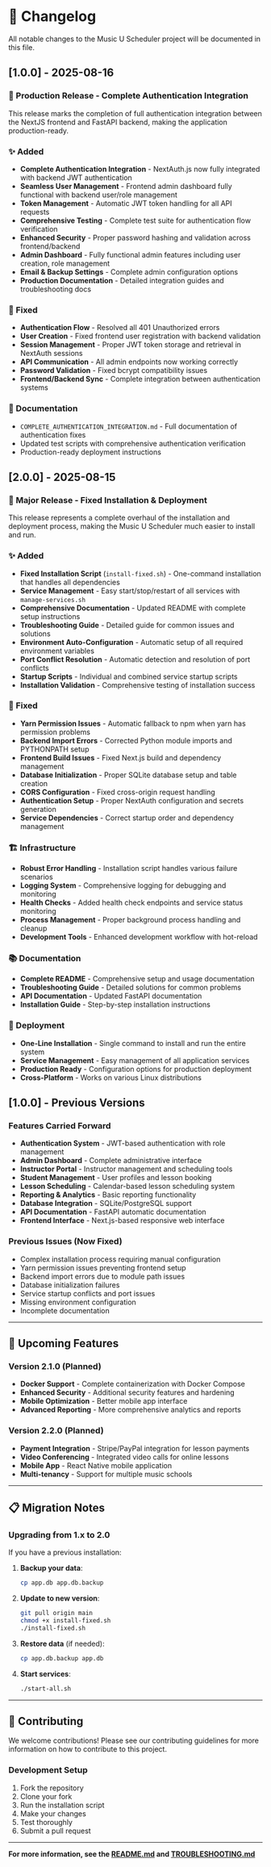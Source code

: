 
# 📝 Changelog

All notable changes to the Music U Scheduler project will be documented in this file.

## [1.0.0] - 2025-08-16

### 🎉 Production Release - Complete Authentication Integration

This release marks the completion of full authentication integration between the NextJS frontend and FastAPI backend, making the application production-ready.

### ✨ Added
- **Complete Authentication Integration** - NextAuth.js now fully integrated with backend JWT authentication
- **Seamless User Management** - Frontend admin dashboard fully functional with backend user/role management
- **Token Management** - Automatic JWT token handling for all API requests
- **Comprehensive Testing** - Complete test suite for authentication flow verification
- **Enhanced Security** - Proper password hashing and validation across frontend/backend
- **Admin Dashboard** - Fully functional admin features including user creation, role management
- **Email & Backup Settings** - Complete admin configuration options
- **Production Documentation** - Detailed integration guides and troubleshooting docs

### 🔧 Fixed
- **Authentication Flow** - Resolved all 401 Unauthorized errors
- **User Creation** - Fixed frontend user registration with backend validation
- **Session Management** - Proper JWT token storage and retrieval in NextAuth sessions
- **API Communication** - All admin endpoints now working correctly
- **Password Validation** - Fixed bcrypt compatibility issues
- **Frontend/Backend Sync** - Complete integration between authentication systems

### 📖 Documentation
- `COMPLETE_AUTHENTICATION_INTEGRATION.md` - Full documentation of authentication fixes
- Updated test scripts with comprehensive authentication verification
- Production-ready deployment instructions

## [2.0.0] - 2025-08-15

### 🎉 Major Release - Fixed Installation & Deployment

This release represents a complete overhaul of the installation and deployment process, making the Music U Scheduler much easier to install and run.

### ✨ Added
- **Fixed Installation Script** (`install-fixed.sh`) - One-command installation that handles all dependencies
- **Service Management** - Easy start/stop/restart of all services with `manage-services.sh`
- **Comprehensive Documentation** - Updated README with complete setup instructions
- **Troubleshooting Guide** - Detailed guide for common issues and solutions
- **Environment Auto-Configuration** - Automatic setup of all required environment variables
- **Port Conflict Resolution** - Automatic detection and resolution of port conflicts
- **Startup Scripts** - Individual and combined service startup scripts
- **Installation Validation** - Comprehensive testing of installation success

### 🔧 Fixed
- **Yarn Permission Issues** - Automatic fallback to npm when yarn has permission problems
- **Backend Import Errors** - Corrected Python module imports and PYTHONPATH setup
- **Frontend Build Issues** - Fixed Next.js build and dependency management
- **Database Initialization** - Proper SQLite database setup and table creation
- **CORS Configuration** - Fixed cross-origin request handling
- **Authentication Setup** - Proper NextAuth configuration and secrets generation
- **Service Dependencies** - Correct startup order and dependency management

### 🏗️ Infrastructure
- **Robust Error Handling** - Installation script handles various failure scenarios
- **Logging System** - Comprehensive logging for debugging and monitoring
- **Health Checks** - Added health check endpoints and service status monitoring
- **Process Management** - Proper background process handling and cleanup
- **Development Tools** - Enhanced development workflow with hot-reload

### 📚 Documentation
- **Complete README** - Comprehensive setup and usage documentation
- **Troubleshooting Guide** - Detailed solutions for common problems
- **API Documentation** - Updated FastAPI documentation
- **Installation Guide** - Step-by-step installation instructions

### 🚀 Deployment
- **One-Line Installation** - Single command to install and run the entire system
- **Service Management** - Easy management of all application services
- **Production Ready** - Configuration options for production deployment
- **Cross-Platform** - Works on various Linux distributions

## [1.0.0] - Previous Versions

### Features Carried Forward
- **Authentication System** - JWT-based authentication with role management
- **Admin Dashboard** - Complete administrative interface
- **Instructor Portal** - Instructor management and scheduling tools
- **Student Management** - User profiles and lesson booking
- **Lesson Scheduling** - Calendar-based lesson scheduling system
- **Reporting & Analytics** - Basic reporting functionality
- **Database Integration** - SQLite/PostgreSQL support
- **API Documentation** - FastAPI automatic documentation
- **Frontend Interface** - Next.js-based responsive web interface

### Previous Issues (Now Fixed)
- Complex installation process requiring manual configuration
- Yarn permission issues preventing frontend setup
- Backend import errors due to module path issues
- Database initialization failures
- Service startup conflicts and port issues
- Missing environment configuration
- Incomplete documentation

---

## 🔮 Upcoming Features

### Version 2.1.0 (Planned)
- **Docker Support** - Complete containerization with Docker Compose
- **Enhanced Security** - Additional security features and hardening
- **Mobile Optimization** - Better mobile app interface
- **Advanced Reporting** - More comprehensive analytics and reports

### Version 2.2.0 (Planned)
- **Payment Integration** - Stripe/PayPal integration for lesson payments
- **Video Conferencing** - Integrated video calls for online lessons
- **Mobile App** - React Native mobile application
- **Multi-tenancy** - Support for multiple music schools

---

## 📋 Migration Notes

### Upgrading from 1.x to 2.0

If you have a previous installation:

1. **Backup your data**:
   ```bash
   cp app.db app.db.backup
   ```

2. **Update to new version**:
   ```bash
   git pull origin main
   chmod +x install-fixed.sh
   ./install-fixed.sh
   ```

3. **Restore data** (if needed):
   ```bash
   cp app.db.backup app.db
   ```

4. **Start services**:
   ```bash
   ./start-all.sh
   ```

---

## 🤝 Contributing

We welcome contributions! Please see our contributing guidelines for more information on how to contribute to this project.

### Development Setup

1. Fork the repository
2. Clone your fork
3. Run the installation script
4. Make your changes
5. Test thoroughly
6. Submit a pull request

---

**For more information, see the [README.md](README.md) and [TROUBLESHOOTING.md](TROUBLESHOOTING.md)**
